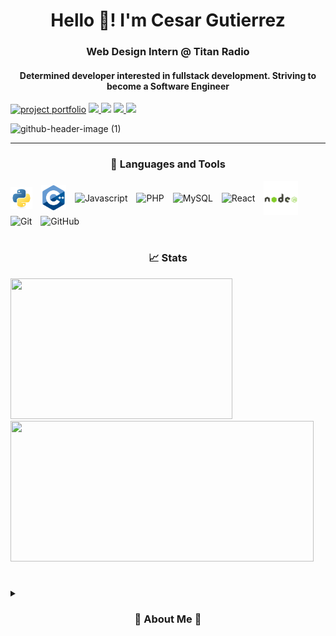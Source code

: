 # <h1 align="center" dir="auto">Hello 👾! I'm Cesar Gutierrez </h1>

<h3 align="center" dir="auto">  Web Design Intern @ Titan Radio  </h3>

<h4 align="center" dir="auto"> Determined developer interested in fullstack development. Striving to become a Software Engineer </h4>

<p aligh="left">
    <a href="https://cesar-gz.github.io/project-portfolio/">
        <img alt="project portfolio" title="My Project Portfolio" 
        src="https://custom-icon-badges.demolab.com/badge/cesar--gz-Project%20Portfolio-lightblue?style=for-the-badge"
        /></a>
    <a href="https://www.linkedin.com/in/cesar-gutierrez-c/" rel="nofollow"> <img src="https://img.shields.io/badge/LinkedIn-0077B5?style=for-the-badge&logo=linkedin&logoColor=white"> 
    </a>
    <a href="https://titanradio.org/testingpage/" rel="nofollow"> <img src="https://img.shields.io/badge/Radio-0000CC?style=for-the-badge&logo=audacity&logoColor=white"></a>
        <a href="mailto:cesar7720g@gmail.com">
        <img src="https://img.shields.io/badge/Gmail-D14836?style=for-the-badge&logo=gmail&logoColor=white" style="max-width: 100%;">
    </a>
    <a href="https://s3.amazonaws.com/symp.csm.usprod/fullerton/files/220/220ae54fec94a0eb99891a125253c028.pdf?X-Amz-Content-Sha256=UNSIGNED-PAYLOAD&X-Amz-Algorithm=AWS4-HMAC-SHA256&X-Amz-Credential=AKIAID3RBESXBCESHUGA%2F20230223%2Fus-east-1%2Fs3%2Faws4_request&X-Amz-Date=20230223T201608Z&X-Amz-SignedHeaders=host&X-Amz-Expires=3600&X-Amz-Signature=e55c0f0b27c5ee2ea7e98b2b19cb12990b8f7c19db10da10c97d389d1cce34ad" rel="nofollow"><img src="https://img.shields.io/badge/Resume-18A303?style=for-the-badge&logo=LibreOffice&logoColor=white"></a>

![github-header-image (1)](https://user-images.githubusercontent.com/89470139/224892926-27cc6ff9-1644-4c1f-80e2-dcd34edbcc00.png)

---

### <h3 align="center"> 🧰 Languages and Tools </h3>

<img align="center" alt="Python" width="35px" style="padding-right:10px;" 
    src="https://raw.githubusercontent.com/devicons/devicon/master/icons/python/python-original.svg"/>
<img src="https://raw.githubusercontent.com/devicons/devicon/master/icons/cplusplus/cplusplus-original.svg"  align="center" width="40px" height="40px" style="max-width: 100%; padding-right:10px"/>
<img align="center" alt="Javascript" width="35px" style="padding-right:10px;" 
    src="https://cdn.jsdelivr.net/gh/devicons/devicon/icons/javascript/javascript-plain.svg"/>
<img align="center" alt="PHP" width="45px" style="padding-right:10px;" 
    src="https://cdn.jsdelivr.net/gh/devicons/devicon/icons/php/php-plain.svg"/>
<img align="center" alt="MySQL" width="50px" style="padding-right:10px;" 
    src="https://cdn.jsdelivr.net/gh/devicons/devicon/icons/mysql/mysql-plain-wordmark.svg"/>
<img align="center" alt="React" width="35px" style="padding-right:10px;" 
    src="https://cdn.jsdelivr.net/gh/devicons/devicon/icons/react/react-original.svg"/>
<img align="center" alt="Node.js" width="55px" style="padding-right:10px;" 
    src="https://raw.githubusercontent.com/devicons/devicon/master/icons/nodejs/nodejs-original-wordmark.svg"/>
<img align="center" alt="Git" width="40px" style="padding-right:10px;" 
    src="https://camo.githubusercontent.com/fbfcb9e3dc648adc93bef37c718db16c52f617ad055a26de6dc3c21865c3321d/68747470733a2f2f7777772e766563746f726c6f676f2e7a6f6e652f6c6f676f732f6769742d73636d2f6769742d73636d2d69636f6e2e737667"/>
<img align="center" alt="GitHub" width="35px" style="padding-right:10px;" 
    src="https://cdn.jsdelivr.net/gh/devicons/devicon/icons/github/github-original.svg"/>
<br />

#

### <h3 align="center"> 📈 Stats </h3>

<a><img width="355" height="225" src="https://github-readme-stats.vercel.app/api/top-langs/?username=cesar-gz&theme=algolia&layout=compact"></a>
<a><img width="485" height="225" src="https://github-readme-stats-sigma-five.vercel.app/api?username=cesar-gz&theme=algolia&show_icons=true&include_all_commits=true&hide=stars" border-radius="40px" max-width="100%"> </a>

#

<details>
    <summary><h3 align="center">👾 About Me 👾</h3></summary>
        With three years of studying, I have developed a great understanding of Web Applications, Databases, Software, and Programming. I have used technologies like React, MongoDB, MySQL, and PHP. I am always seeking to expand my knowledge and stay up-to-date on the latest trends and developments. In my free time, I enjoy learning new frameworks or implementing new project ideas, and I believe that a healthy work-life balance is crucial for success and personal fulfillment. I am always open to new opportunities and challenges.
